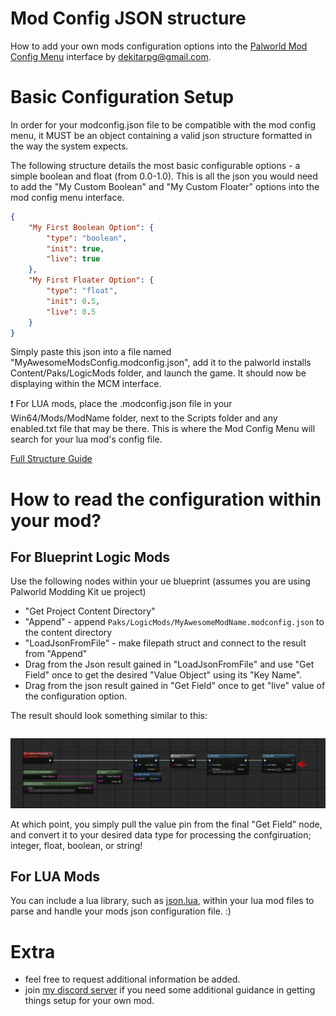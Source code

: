 

# Mod Config JSON structure
How to add your own mods configuration options into the [Palworld Mod Config Menu](https://www.nexusmods.com/palworld/mods/577) interface by dekitarpg@gmail.com. 

# Basic Configuration Setup
In order for your modconfig.json file to be compatible with the mod config menu, it MUST be an object containing a valid json structure formatted in the way the system expects. 

The following structure details the most basic configurable options - a simple boolean and float (from 0.0-1.0). This is all the json you would need to add the "My Custom Boolean" and "My Custom Floater" options into the mod config menu interface. 

```json
{
    "My First Boolean Option": {
        "type": "boolean",
        "init": true,
        "live": true
    },
    "My First Floater Option": {
        "type": "float",
        "init": 0.5,
        "live": 0.5
    }
}
```

Simply paste this json into a file named "MyAwesomeModsConfig.modconfig.json", add it to the palworld installs Content/Paks/LogicMods folder, and launch the game. It should now be displaying within the MCM interface. 

:exclamation: For LUA mods, place the .modconfig.json file in your Win64/Mods/ModName folder, next to the Scripts folder and any enabled.txt file that may be there. This is where the Mod Config Menu will search for your lua mod's config file. 

[Full Structure Guide](/guides/mcm/mcm-structure.md)


# How to read the configuration within your mod? 

## For Blueprint Logic Mods
Use the following nodes within your ue blueprint (assumes you are using Palworld Modding Kit ue project)
- "Get Project Content Directory"
- "Append"  - append `Paks/LogicMods/MyAwesomeModName.modconfig.json` to the content directory
- "LoadJsonFromFile" - make filepath struct and connect to the result from "Append"
- Drag from the Json result gained in "LoadJsonFromFile" and use "Get Field" once to get the desired "Value Object" using its "Key Name". 
- Drag from the json result gained in "Get Field" once to get "live" value of the configuration option.

The result should look something similar to this: 
<img src="https://raw.githubusercontent.com/dekita/palworld-modconfig-devhelp/main/images/getjson-bp-example.png" style="margin-top: 28px;">

At which point, you simply pull the value pin from the final "Get Field" node, and convert it to your desired data type for processing the confgiruation; integer, float, boolean, or string! 


## For LUA Mods 
You can include a lua library, such as [json.lua](https://github.com/rxi/json.lua), within your lua mod files to parse and handle your mods json configuration file. :)


# Extra
- feel free to request additional information be added. 
- join [my discord server](https://discord.gg/DCXh2TUF2u) if you need some additional guidance in getting things setup for your own mod. 
